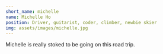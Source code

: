 ```yaml
---
short_name: michelle
name: Michelle Ho
position: Driver, guitarist, coder, climber, newbie skier
img: assets/images/michelle.jpg
---
```

Michelle is really stoked to be going on this road trip.